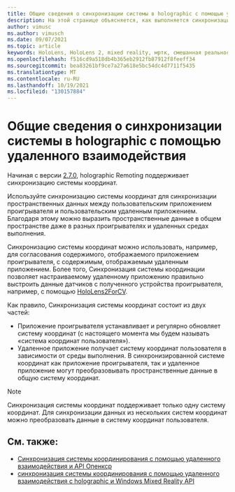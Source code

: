 ```yaml
---
title: Общие сведения о синхронизации системы в holographic с помощью удаленного взаимодействия
description: На этой странице объясняется, как выполняется синхронизация системы координат с помощью удаленного взаимодействия с Holographic.
author: vimusc
ms.author: vimusch
ms.date: 09/07/2021
ms.topic: article
keywords: HoloLens, HoloLens 2, mixed reality, мртк, смешанная реальность набор средств, дополненная реальность, виртуальная реальность, телефоны смешанной реальности, обучение, учебник, начало работы, holographic удаленное взаимодействие
ms.openlocfilehash: f516cd9a518db4b365eb2912fb87912f8feeff34
ms.sourcegitcommit: bea83261bf9ce7a27a618e5bc54dc4d7711f5435
ms.translationtype: MT
ms.contentlocale: ru-RU
ms.lasthandoff: 10/19/2021
ms.locfileid: "130157884"
---
```

# <a name="coordinate-system-synchronization-with-holographic-remoting-overview"></a>Общие сведения о синхронизации системы в holographic с помощью удаленного взаимодействия

Начиная с версии [2.7.0](../native/holographic-remoting-version-history.md#v2.7.0), holographic Remoting поддерживает синхронизацию системы координат.

Используйте синхронизацию системы координат для синхронизации пространственных данных между пользовательским приложением проигрывателя и пользовательским удаленным приложением.
Благодаря этому можно выразить пространственные данные в общем пространстве даже в разных проигрывателях и удаленных средах выполнения.

Синхронизацию системы координат можно использовать, например, для согласования содержимого, отображаемого приложением проигрывателя, с содержимым, отображаемым удаленным приложением.
Более того, Синхронизация системы координации позволяет настраиваемому удаленному приложению правильно выстроить данные датчиков с полученного устройства проигрывателя, например, с помощью [HoloLens2ForCV](https://github.com/microsoft/HoloLens2ForCV).

Как правило, Синхронизация системы координат состоит из двух частей:
- Приложение проигрывателя устанавливает и регулярно обновляет систему координат (с настоящего момента мы будем называть «система координат пользователя»).
- Удаленное приложение получает систему координат пользователя в зависимости от среды выполнения.
В синхронизированной системе координат как приложение проигрывателя, так и удаленное приложение могут преобразовывать пространственные данные в общую систему координат.

> [!NOTE]
> Синхронизация системы координат поддерживает только одну систему координат.
> Для синхронизации данных из нескольких систем координат можно преобразовать данные в систему координат пользователя.
    
## <a name="see-also"></a>См. также:
* [Синхронизация системы координирования с помощью удаленного взаимодействия и API Опенкср](holographic-remoting-coordinate-system-synchronization-openxr.md)
* [синхронизация системы координирования с помощью удаленного взаимодействия с holographic и Windows Mixed Reality API](holographic-remoting-coordinate-system-synchronization-wmr.md)
